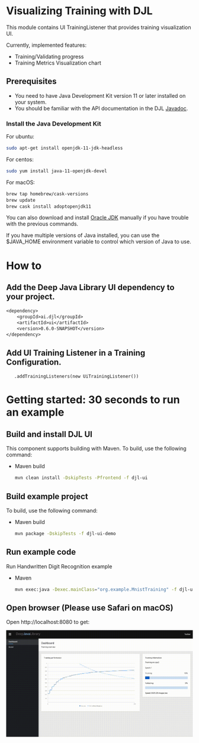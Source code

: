 # Visualizing Training with DJL

This module contains UI TrainingListener that provides training visualization UI.

Currently, implemented features:

- Training/Validating progress
- Training Metrics Visualization chart

## Prerequisites

* You need to have Java Development Kit version 11 or later installed on your system.
* You should be familiar with the API documentation in the DJL [Javadoc](https://javadoc.djl.ai/api/0.4.0/index.html).

### Install the Java Development Kit

For ubuntu:

```bash
sudo apt-get install openjdk-11-jdk-headless
```
For centos:

```bash
sudo yum install java-11-openjdk-devel
```
For macOS:

```bash
brew tap homebrew/cask-versions
brew update
brew cask install adoptopenjdk11
```


You can also download and install [Oracle JDK](https://www.oracle.com/technetwork/java/javase/overview/index.html)
manually if you have trouble with the previous commands.

If you have multiple versions of Java installed, you can use the $JAVA_HOME environment
variable to control which version of Java to use.

# How to

## Add the Deep Java Library UI dependency to your project.

```
<dependency>
    <groupId>ai.djl</groupId>
    <artifactId>ui</artifactId>
    <version>0.6.0-SNAPSHOT</version>
</dependency>
```

## Add UI Training Listener in a Training Configuration.

```
   .addTrainingListeners(new UiTrainingListener())
```


# Getting started: 30 seconds to run an example

## Build and install DJL UI

This component supports building with Maven. To build, use the following command:

* Maven build
    ```sh
    mvn clean install -DskipTests -Pfrontend -f djl-ui
    ```

## Build example project

To build, use the following command:

* Maven build
    ```sh
    mvn package -DskipTests -f djl-ui-demo
    ```

## Run example code

Run Handwritten Digit Recognition example

* Maven
    ```sh
    mvn exec:java -Dexec.mainClass="org.example.MnistTraining" -f djl-ui-demo
    ```
  
## Open browser (Please use Safari on macOS)

Open http://localhost:8080 to get:

![Screenshot](djl-ui.gif)

